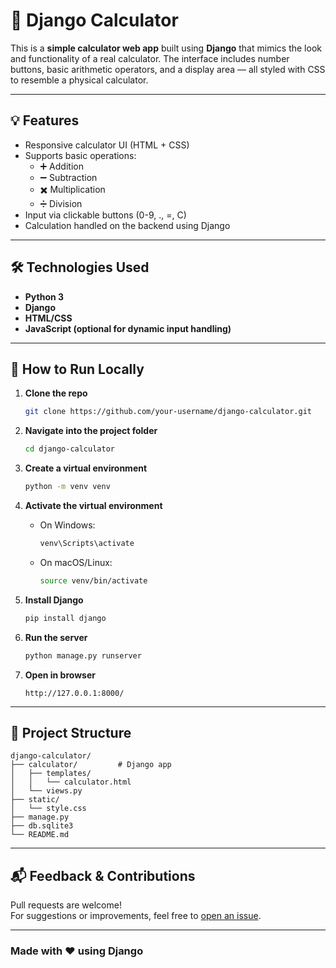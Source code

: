 # 🧮 Django Calculator

This is a **simple calculator web app** built using **Django** that mimics the look and functionality of a real calculator. The interface includes number buttons, basic arithmetic operators, and a display area — all styled with CSS to resemble a physical calculator.

---

## 💡 Features

- Responsive calculator UI (HTML + CSS)
- Supports basic operations:
  - ➕ Addition
  - ➖ Subtraction
  - ✖️ Multiplication
  - ➗ Division
- Input via clickable buttons (0-9, ., =, C)
- Calculation handled on the backend using Django

---

## 🛠️ Technologies Used

- **Python 3**
- **Django**
- **HTML/CSS**
- **JavaScript (optional for dynamic input handling)**

---

## 🚀 How to Run Locally

1. **Clone the repo**
   ```bash
   git clone https://github.com/your-username/django-calculator.git
   ```

2. **Navigate into the project folder**
   ```bash
   cd django-calculator
   ```

3. **Create a virtual environment**
   ```bash
   python -m venv venv
   ```

4. **Activate the virtual environment**

   - On Windows:
     ```bash
     venv\Scripts\activate
     ```
   - On macOS/Linux:
     ```bash
     source venv/bin/activate
     ```

5. **Install Django**
   ```bash
   pip install django
   ```

6. **Run the server**
   ```bash
   python manage.py runserver
   ```

7. **Open in browser**
   ```
   http://127.0.0.1:8000/
   ```

---


## 📁 Project Structure

```
django-calculator/
├── calculator/         # Django app
│   ├── templates/
│   │   └── calculator.html
│   └── views.py
├── static/
│   └── style.css
├── manage.py
├── db.sqlite3
└── README.md
```

---

## 📬 Feedback & Contributions

Pull requests are welcome!  
For suggestions or improvements, feel free to [open an issue](https://github.com/your-username/django-calculator/issues).

---

### Made with ❤️ using Django
